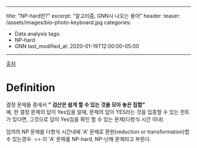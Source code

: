 
---
title:  "NP-hard란?"
excerpt: "알고리즘, GNN시 나오는 용어"
header:
  teaser: /assets/images/bio-photo-keyboard.jpg
categories:
  - Data analysis
tags:
  - NP-hard
  - GNN
last_modified_at: 2020-01-19T12:00:00-05:00
---
[출처](https://namu.wiki/w/P-NP%20%EB%AC%B8%EC%A0%9C)

# Definition
결정 문제들 중에서 **" 검산은 쉽게 할 수 있는 것을 모아 놓은 집합"**  
예, 한 결정 문제의 답이 Yes임을 알때, 문제의 답이 YES라는 것을 입증할 수 있는 힌트가 있다면, 그것으로 답이 Yes임을  확인 할 수 있는 문제(다항식 시간 이내)

임의의 NP 문제를 다항식 시간내에 'A' 문제로 환원(reduction or transformation)할 수 있는경우.
=> 이 'A' 문제를 NP-hard, NP-난해 문제라고 부른다.


<!--stackedit_data:
eyJoaXN0b3J5IjpbLTUyNjIzMTk1M119
-->